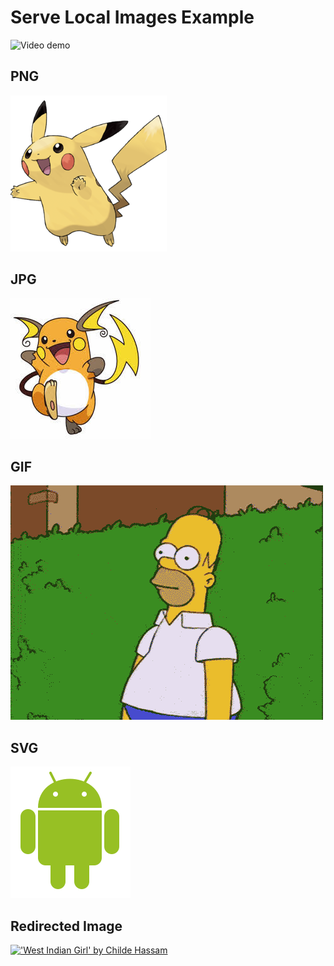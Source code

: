 # Serve Local Images Example

![Video demo](https://i.imgur.com/vDeGsmx.gif)

## PNG
![This is an image](/assets/pikachu.png)

## JPG
![This is an image](/assets/raichu.jpg)

## GIF
![This is an image](/assets/simpson.gif)

## SVG
![This is an image](/assets/android.svg)

## Redirected Image

<a href="https://harvardartmuseums.org/collections/object/230725">
  <!-- Github somehow converts url to correct final url -->
  <img src="https://nrs.harvard.edu/urn-3:HUAM:756527" alt="'West Indian Girl' by Childe Hassam" width="600">
</a>
